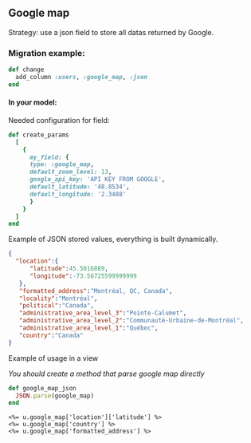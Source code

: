 ## Google map
Strategy: use a json field to store all datas returned by Google.

### Migration example:

```ruby
def change
  add_column :users, :google_map, :json
end
```

#### In your model:

Needed configuration for field:

```ruby
def create_params
  [
    {
      my_field: {
      type: :google_map,
      default_zoom_level: 13,
      google_api_key: 'API KEY FROM GOOGLE',
      default_latitude: '48.8534',
      default_longitude: '2.3488'
      }
    }
  ]
end
```

Example of JSON stored values, everything is built dynamically.

```json
{
  "location":{
      "latitude":45.5016889,
      "longitude":-73.56725599999999
   },
   "formatted_address":"Montréal, QC, Canada",
   "locality":"Montréal",
   "political":"Canada",
   "administrative_area_level_3":"Pointe-Calumet",
   "administrative_area_level_2":"Communauté-Urbaine-de-Montréal",
   "administrative_area_level_1":"Québec",
   "country":"Canada"
}
```

Example of usage in a view

*You should create a method that parse google map directly*

```ruby
def google_map_json
  JSON.parse(google_map)
end
```

```erb
<%= u.google_map['location']['latitude'] %>
<%= u.google_map['country'] %>
<%= u.google_map['formatted_address'] %>
```
